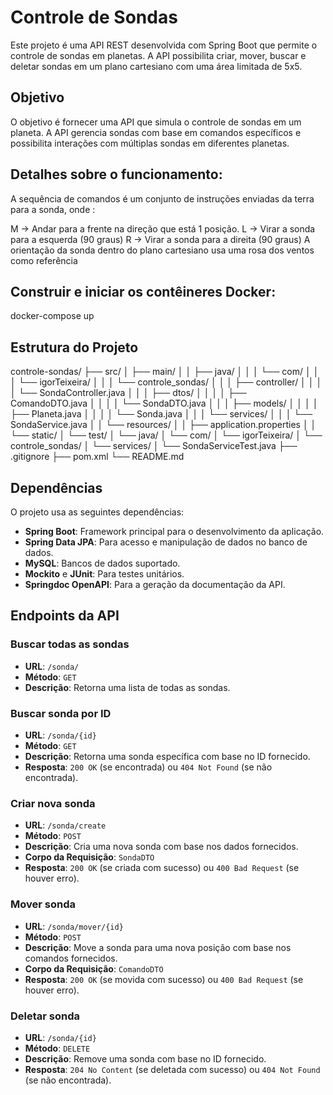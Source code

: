 # Controle de Sondas

Este projeto é uma API REST desenvolvida com Spring Boot que permite o controle de sondas em planetas. A API possibilita criar, mover, buscar e deletar sondas em um plano cartesiano com uma área limitada de 5x5.

## Objetivo

O objetivo é fornecer uma API que simula o controle de sondas em um planeta. A API gerencia sondas com base em comandos específicos e possibilita interações com múltiplas sondas em diferentes planetas.

## Detalhes sobre o funcionamento:
A sequência de comandos é um conjunto de instruções enviadas da terra para a sonda, onde :

M -> Andar para a frente na direção que está 1 posição.
L -> Virar a sonda para a esquerda (90 graus)
R -> Virar a sonda para a direita (90 graus)
A orientação da sonda dentro do plano cartesiano usa uma rosa dos ventos como referência

## Construir e iniciar os contêineres Docker:
docker-compose up

## Estrutura do Projeto

controle-sondas/
├── src/
│   ├── main/
│   │   ├── java/
│   │   │   └── com/
│   │   │       └── igorTeixeira/
│   │   │           └── controle_sondas/
│   │   │               ├── controller/
│   │   │               │   └── SondaController.java
│   │   │               ├── dtos/
│   │   │               │   ├── ComandoDTO.java
│   │   │               │   └── SondaDTO.java
│   │   │               ├── models/
│   │   │               │   ├── Planeta.java
│   │   │               │   └── Sonda.java
│   │   │               └── services/
│   │   │                   └── SondaService.java
│   │   └── resources/
│   │       ├── application.properties
│   │       └── static/
│   └── test/
│       └── java/
│           └── com/
│               └── igorTeixeira/
│                   └── controle_sondas/
│                       └── services/
│                           └── SondaServiceTest.java
├── .gitignore
├── pom.xml
└── README.md

## Dependências

O projeto usa as seguintes dependências:

- **Spring Boot**: Framework principal para o desenvolvimento da aplicação.
- **Spring Data JPA**: Para acesso e manipulação de dados no banco de dados.
- **MySQL**: Bancos de dados suportado.
- **Mockito** e **JUnit**: Para testes unitários.
- **Springdoc OpenAPI**: Para a geração da documentação da API.

## Endpoints da API

### Buscar todas as sondas
- **URL**: `/sonda/`
- **Método**: `GET`
- **Descrição**: Retorna uma lista de todas as sondas.

### Buscar sonda por ID
- **URL**: `/sonda/{id}`
- **Método**: `GET`
- **Descrição**: Retorna uma sonda específica com base no ID fornecido.
- **Resposta**: `200 OK` (se encontrada) ou `404 Not Found` (se não encontrada).

### Criar nova sonda
- **URL**: `/sonda/create`
- **Método**: `POST`
- **Descrição**: Cria uma nova sonda com base nos dados fornecidos.
- **Corpo da Requisição**: `SondaDTO`
- **Resposta**: `200 OK` (se criada com sucesso) ou `400 Bad Request` (se houver erro).

### Mover sonda
- **URL**: `/sonda/mover/{id}`
- **Método**: `POST`
- **Descrição**: Move a sonda para uma nova posição com base nos comandos fornecidos.
- **Corpo da Requisição**: `ComandoDTO`
- **Resposta**: `200 OK` (se movida com sucesso) ou `400 Bad Request` (se houver erro).

### Deletar sonda
- **URL**: `/sonda/{id}`
- **Método**: `DELETE`
- **Descrição**: Remove uma sonda com base no ID fornecido.
- **Resposta**: `204 No Content` (se deletada com sucesso) ou `404 Not Found` (se não encontrada).

